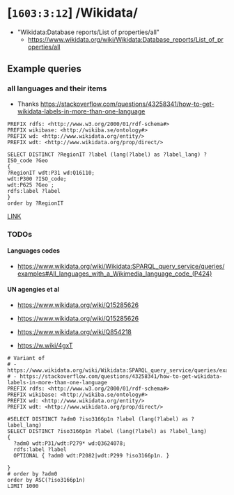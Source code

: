 # [`1603:3:12`] /Wikidata/

- "Wikidata:Database reports/List of properties/all"
  - https://www.wikidata.org/wiki/Wikidata:Database_reports/List_of_properties/all


## Example queries

### all languages and their items
- Thanks https://stackoverflow.com/questions/43258341/how-to-get-wikidata-labels-in-more-than-one-language

```sparql
PREFIX rdfs: <http://www.w3.org/2000/01/rdf-schema#>
PREFIX wikibase: <http://wikiba.se/ontology#>
PREFIX wd: <http://www.wikidata.org/entity/>
PREFIX wdt: <http://www.wikidata.org/prop/direct/>

SELECT DISTINCT ?RegionIT ?label (lang(?label) as ?label_lang) ?ISO_code ?Geo
{
?RegionIT wdt:P31 wd:Q16110;
wdt:P300 ?ISO_code; 
wdt:P625 ?Geo ;
rdfs:label ?label
}
order by ?RegionIT
```

[LINK](https://query.wikidata.org/#PREFIX%20rdfs%3A%20%3Chttp%3A%2F%2Fwww.w3.org%2F2000%2F01%2Frdf-schema%23%3E%0APREFIX%20wikibase%3A%20%3Chttp%3A%2F%2Fwikiba.se%2Fontology%23%3E%0APREFIX%20wd%3A%20%3Chttp%3A%2F%2Fwww.wikidata.org%2Fentity%2F%3E%0APREFIX%20wdt%3A%20%3Chttp%3A%2F%2Fwww.wikidata.org%2Fprop%2Fdirect%2F%3E%0A%0ASELECT%20DISTINCT%20%3FRegionIT%20%3Flabel%20%28lang%28%3Flabel%29%20as%20%3Flabel_lang%29%20%3FISO_code%20%3FGeo%0A%7B%0A%3FRegionIT%20wdt%3AP31%20wd%3AQ16110%3B%0Awdt%3AP300%20%3FISO_code%3B%20%0Awdt%3AP625%20%3FGeo%20%3B%0Ardfs%3Alabel%20%3Flabel%0A%7D%0Aorder%20by%20%3FRegionIT)


### TODOs

#### Languages codes
- https://www.wikidata.org/wiki/Wikidata:SPARQL_query_service/queries/examples#All_languages_with_a_Wikimedia_language_code_(P424)

#### UN agengies et al
- https://www.wikidata.org/wiki/Q15285626
- https://www.wikidata.org/wiki/Q15285626
- https://www.wikidata.org/wiki/Q854218


- https://w.wiki/4gxT

```
# Variant of
# - https://www.wikidata.org/wiki/Wikidata:SPARQL_query_service/queries/examples#UN_member_states
# - https://stackoverflow.com/questions/43258341/how-to-get-wikidata-labels-in-more-than-one-language
PREFIX rdfs: <http://www.w3.org/2000/01/rdf-schema#>
PREFIX wikibase: <http://wikiba.se/ontology#>
PREFIX wd: <http://www.wikidata.org/entity/>
PREFIX wdt: <http://www.wikidata.org/prop/direct/>

#SELECT DISTINCT ?adm0 ?iso3166p1n ?label (lang(?label) as ?label_lang)
SELECT DISTINCT ?iso3166p1n ?label (lang(?label) as ?label_lang)
{
  ?adm0 wdt:P31/wdt:P279* wd:Q3624078;
  rdfs:label ?label
  OPTIONAL { ?adm0 wdt:P2082|wdt:P299 ?iso3166p1n. }
  
}
# order by ?adm0
order by ASC(?iso3166p1n)
LIMIT 1000
```


<!--

PREFIX rdfs: <http://www.w3.org/2000/01/rdf-schema#>
PREFIX wikibase: <http://wikiba.se/ontology#>
PREFIX wd: <http://www.wikidata.org/entity/>
PREFIX wdt: <http://www.wikidata.org/prop/direct/>

SELECT DISTINCT ?RegionIT ?label (lang(?label) as ?label_lang) ?ISO_code ?Geo
{
?RegionIT wdt:P31/wdt:P279* wd:Q3624078;
rdfs:label ?label
}
order by ?RegionIT


-->
